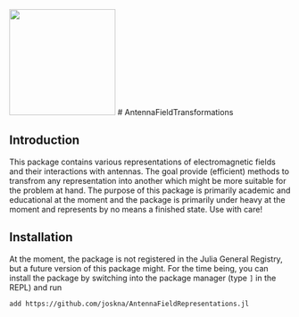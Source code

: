 <picture>
  <source media="(prefers-color-scheme: dark)" srcset="docs/src/assets/logo-dark.svg" height="190">
  <source media="(prefers-color-scheme: light)" srcset="docs/src/assets/logo.svg" height="190">
  <img alt="" src="" height="190">
</picture>
# AntennaFieldTransformations

## Introduction
This package contains various representations of electromagnetic fields and their interactions with antennas. 
The goal provide (efficient) methods to transfrom any representation into another which might be more suitable for the problem at hand.
The purpose of this package is primarily academic and educational at the moment and the package is primarily under heavy at the moment and represents by no means a finished state. Use with care!

## Installation
At the moment, the package is not registered in the Julia General Registry, but a future version of this package might.
For the time being, you can install the package by switching into the package manager (type `]` in the REPL) and run
```
add https://github.com/joskna/AntennaFieldRepresentations.jl
```
